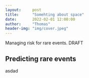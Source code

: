 ```yaml
---
layout:     post
title:      "Somehting about space"
date:       2022-02-01 12:00:00
author:     "Thomas"
header-img: "img/cover.jpeg"
---
```

Managing risk for rare events.
<span class="label label-danger">DRAFT</span>

<!--more-->

## Predicting rare events

asdad